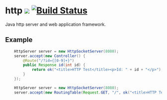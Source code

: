 # http ![](https://img.shields.io/github/license/mashape/apistatus.svg) [![Build Status](https://travis-ci.org/iitc/http.svg?branch=master)](https://travis-ci.org/iitc/http)
Java http server and web application framework.

## Example

```java
    HttpServer server = new HttpSocketServer(8080);
    server.accept(new Controller() {
        @Route("/?id={[0-9]+}")
        public Response id(int id) {
            return ok("<title>HTTP Test</title><p>Id: " + id + "</p>");
        }
    });
```

```java
    HttpServer server = new HttpSocketServer(8080);
    server.accept(new RoutingTable(Request.GET, "/", ok("<title>HTTP Test</title><p>Test</p>")));
```